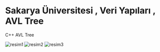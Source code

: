# Sakarya Üniversitesi , Veri Yapıları , AVL Tree
C++ AVL Tree




![resim1](https://user-images.githubusercontent.com/71832100/215274943-d42d1062-fa95-48f2-adc2-0eb309756241.PNG)
![resim2](https://user-images.githubusercontent.com/71832100/215274951-ed60e1a5-c52d-4fbb-866c-db482be853d0.PNG)
![resim3](https://user-images.githubusercontent.com/71832100/215274962-f8bbae06-90e6-417e-baf0-31b2b0d19234.PNG)
